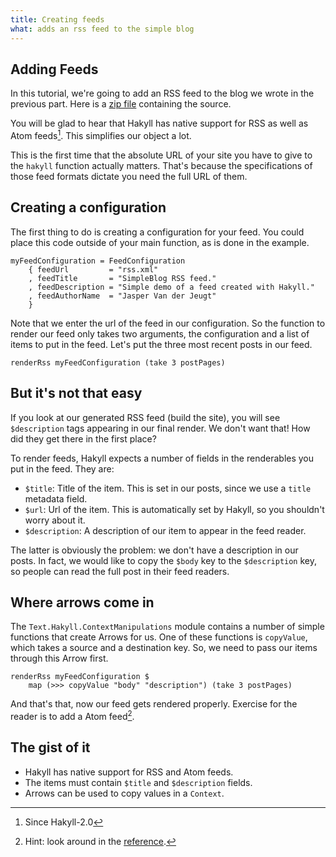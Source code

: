 ```yaml
---
title: Creating feeds
what: adds an rss feed to the simple blog
---
```


## Adding Feeds

In this tutorial, we're going to add an RSS feed to the blog we wrote in the
previous part. Here is a [zip file] containing the source.

[zip file]: $root/examples/feedblog.zip

You will be glad to hear that Hakyll has native support for RSS as well as Atom
feeds[^1]. This simplifies our object a lot.

[^1]: Since Hakyll-2.0

This is the first time that the absolute URL of your site you have to give to
the `hakyll` function actually matters. That's because the specifications of
those feed formats dictate you need the full URL of them.

## Creating a configuration

The first thing to do is creating a configuration for your feed. You could
place this code outside of your main function, as is done in the example.

~~~~~{.haskell}
myFeedConfiguration = FeedConfiguration
    { feedUrl         = "rss.xml"
    , feedTitle       = "SimpleBlog RSS feed."
    , feedDescription = "Simple demo of a feed created with Hakyll."
    , feedAuthorName  = "Jasper Van der Jeugt"
    }
~~~~~

Note that we enter the url of the feed in our configuration. So the function
to render our feed only takes two arguments, the configuration and a list of
items to put in the feed. Let's put the three most recent posts in our feed.

~~~~~{.haskell}
renderRss myFeedConfiguration (take 3 postPages)
~~~~~

## But it's not that easy

If you look at our generated RSS feed (build the site), you will see
`$description` tags appearing in our final render. We don't want that! How
did they get there in the first place?

To render feeds, Hakyll expects a number of fields in the renderables you put
in the feed. They are:

- `$title`: Title of the item. This is set in our posts, since we use a `title`
  metadata field.
- `$url`: Url of the item. This is automatically set by Hakyll, so you shouldn't
  worry about it.
- `$description`: A description of our item to appear in the feed reader.

The latter is obviously the problem: we don't have a description in our posts.
In fact, we would like to copy the `$body` key to the `$description` key, so
people can read the full post in their feed readers.

## Where arrows come in

The `Text.Hakyll.ContextManipulations` module contains a number of simple
functions that create Arrows for us. One of these functions is `copyValue`,
which takes a source and a destination key. So, we need to pass our
items through this Arrow first.

~~~~~{.haskell}
renderRss myFeedConfiguration $
    map (>>> copyValue "body" "description") (take 3 postPages)
~~~~~

And that's that, now our feed gets rendered properly. Exercise for the reader
is to add a Atom feed[^2].

[^2]: Hint: look around in the [reference]($root/reference.html).

## The gist of it

- Hakyll has native support for RSS and Atom feeds.
- The items must contain `$title` and `$description` fields.
- Arrows can be used to copy values in a `Context`.
